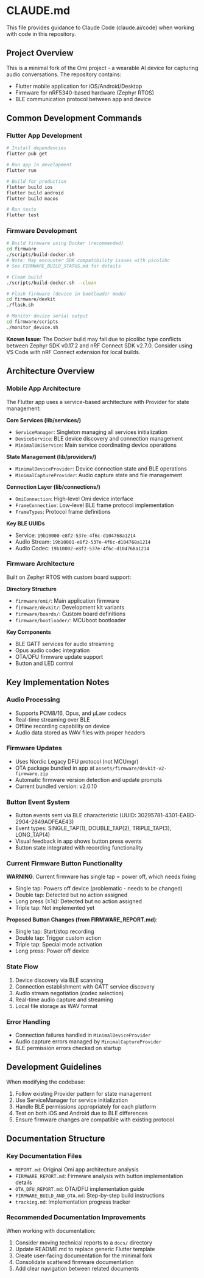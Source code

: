 # CLAUDE.md

This file provides guidance to Claude Code (claude.ai/code) when working with code in this repository.

## Project Overview

This is a minimal fork of the Omi project - a wearable AI device for capturing audio conversations. The repository contains:
- Flutter mobile application for iOS/Android/Desktop
- Firmware for nRF5340-based hardware (Zephyr RTOS)
- BLE communication protocol between app and device

## Common Development Commands

### Flutter App Development

```bash
# Install dependencies
flutter pub get

# Run app in development
flutter run

# Build for production
flutter build ios
flutter build android
flutter build macos

# Run tests
flutter test
```

### Firmware Development

```bash
# Build firmware using Docker (recommended)
cd firmware
./scripts/build-docker.sh
# Note: May encounter SDK compatibility issues with picolibc
# See FIRMWARE_BUILD_STATUS.md for details

# Clean build
./scripts/build-docker.sh --clean

# Flash firmware (device in bootloader mode)
cd firmware/devkit
./flash.sh

# Monitor device serial output
cd firmware/scripts
./monitor_device.sh
```

**Known Issue**: The Docker build may fail due to picolibc type conflicts between Zephyr SDK v0.17.2 and nRF Connect SDK v2.7.0. Consider using VS Code with nRF Connect extension for local builds.

## Architecture Overview

### Mobile App Architecture

The Flutter app uses a service-based architecture with Provider for state management:

**Core Services (lib/services/)**
- `ServiceManager`: Singleton managing all services initialization
- `DeviceService`: BLE device discovery and connection management
- `MinimalOmiService`: Main service coordinating device operations

**State Management (lib/providers/)**
- `MinimalDeviceProvider`: Device connection state and BLE operations
- `MinimalCaptureProvider`: Audio capture state and file management

**Connection Layer (lib/connections/)**
- `OmiConnection`: High-level Omi device interface
- `FrameConnection`: Low-level BLE frame protocol implementation
- `FrameTypes`: Protocol frame definitions

**Key BLE UUIDs**
- Service: `19b10000-e8f2-537e-4f6c-d104768a1214`
- Audio Stream: `19b10001-e8f2-537e-4f6c-d104768a1214`
- Audio Codec: `19b10002-e8f2-537e-4f6c-d104768a1214`

### Firmware Architecture

Built on Zephyr RTOS with custom board support:

**Directory Structure**
- `firmware/omi/`: Main application firmware
- `firmware/devkit/`: Development kit variants
- `firmware/boards/`: Custom board definitions
- `firmware/bootloader/`: MCUboot bootloader

**Key Components**
- BLE GATT services for audio streaming
- Opus audio codec integration
- OTA/DFU firmware update support
- Button and LED control

## Key Implementation Notes

### Audio Processing
- Supports PCM8/16, Opus, and μLaw codecs
- Real-time streaming over BLE
- Offline recording capability on device
- Audio data stored as WAV files with proper headers

### Firmware Updates
- Uses Nordic Legacy DFU protocol (not MCUmgr)
- OTA package bundled in app at `assets/firmware/devkit-v2-firmware.zip`
- Automatic firmware version detection and update prompts
- Current bundled version: v2.0.10

### Button Event System
- Button events sent via BLE characteristic (UUID: 30295781-4301-EABD-2904-2849ADFEAE43)
- Event types: SINGLE_TAP(1), DOUBLE_TAP(2), TRIPLE_TAP(3), LONG_TAP(4)
- Visual feedback in app shows button press events
- Button state integrated with recording functionality

### Current Firmware Button Functionality
**WARNING**: Current firmware has single tap = power off, which needs fixing
- Single tap: Powers off device (problematic - needs to be changed)
- Double tap: Detected but no action assigned
- Long press (≥1s): Detected but no action assigned
- Triple tap: Not implemented yet

**Proposed Button Changes (from FIRMWARE_REPORT.md)**:
- Single tap: Start/stop recording
- Double tap: Trigger custom action
- Triple tap: Special mode activation
- Long press: Power off device

### State Flow
1. Device discovery via BLE scanning
2. Connection establishment with GATT service discovery
3. Audio stream negotiation (codec selection)
4. Real-time audio capture and streaming
5. Local file storage as WAV format

### Error Handling
- Connection failures handled in `MinimalDeviceProvider`
- Audio capture errors managed by `MinimalCaptureProvider`
- BLE permission errors checked on startup

## Development Guidelines

When modifying the codebase:
1. Follow existing Provider pattern for state management
2. Use ServiceManager for service initialization
3. Handle BLE permissions appropriately for each platform
4. Test on both iOS and Android due to BLE differences
5. Ensure firmware changes are compatible with existing protocol

## Documentation Structure

### Key Documentation Files
- `REPORT.md`: Original Omi app architecture analysis
- `FIRMWARE_REPORT.md`: Firmware analysis with button implementation details
- `OTA_DFU_REPORT.md`: OTA/DFU implementation guide
- `FIRMWARE_BUILD_AND_OTA.md`: Step-by-step build instructions
- `tracking.md`: Implementation progress tracker

### Recommended Documentation Improvements
When working with documentation:
1. Consider moving technical reports to a `docs/` directory
2. Update README.md to replace generic Flutter template
3. Create user-facing documentation for the minimal fork
4. Consolidate scattered firmware documentation
5. Add clear navigation between related documents
